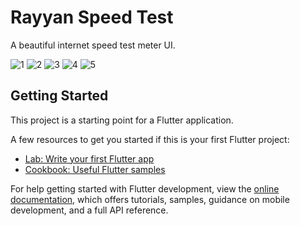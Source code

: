 # Rayyan Speed Test

A beautiful internet speed test meter UI.

![1](https://user-images.githubusercontent.com/107287484/190603864-f134940f-8e41-460c-bbb2-225bb9d27617.png)
![2](https://user-images.githubusercontent.com/107287484/190603880-5f199e86-c5cf-4fad-92f4-44a7bfa39950.png)
![3](https://user-images.githubusercontent.com/107287484/190603894-f5db7eb7-82ec-4c8c-b232-2bc534a2e9e4.png)
![4](https://user-images.githubusercontent.com/107287484/190603899-5cedbac9-f8fc-4ac1-874a-cc8ee6a0dc87.png)
![5](https://user-images.githubusercontent.com/107287484/190603908-7cb2c6f4-d3db-4881-bb9c-f4c7da05d6da.png)

## Getting Started

This project is a starting point for a Flutter application.

A few resources to get you started if this is your first Flutter project:

- [Lab: Write your first Flutter app](https://docs.flutter.dev/get-started/codelab)
- [Cookbook: Useful Flutter samples](https://docs.flutter.dev/cookbook)

For help getting started with Flutter development, view the
[online documentation](https://docs.flutter.dev/), which offers tutorials,
samples, guidance on mobile development, and a full API reference.
